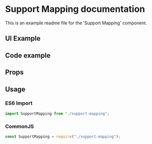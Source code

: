 # Support Mapping documentation

This is an example readme file for the 'Support Mapping' component.

## UI Example

<!-- STORY -->

## Code example

<!-- SOURCE -->

## Props

<!-- PROPS -->

## Usage

### ES6 Import

```js
import SupportMapping from "./support-mapping";
```

### CommonJS

```js
const SupportMapping = require("./support-mapping");
```
